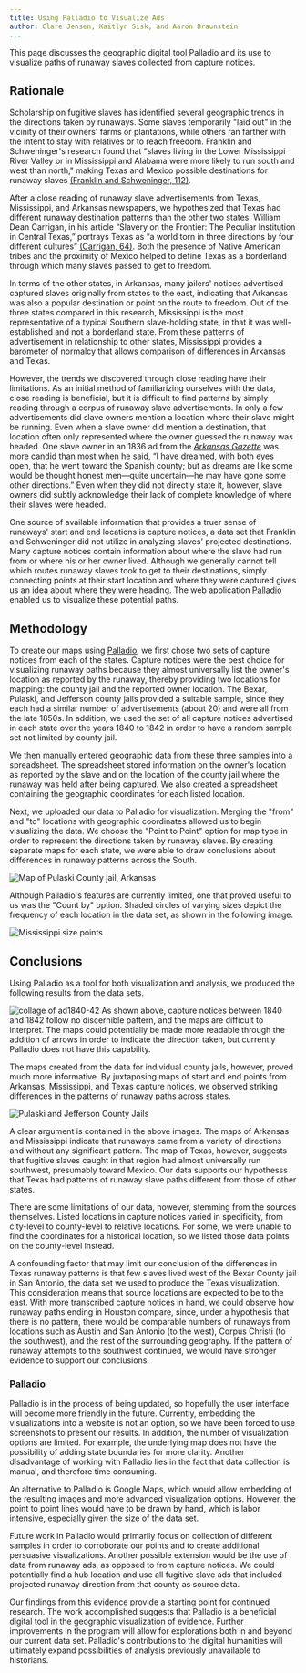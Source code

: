 ```yaml
---
title: Using Palladio to Visualize Ads
author: Clare Jensen, Kaitlyn Sisk, and Aaron Braunstein
...
```


This page discusses the geographic digital tool Palladio and its use to visualize paths of runaway slaves collected from capture notices.

## Rationale

Scholarship on fugitive slaves has identified several geographic trends in the directions taken by runaways. Some slaves temporarily "laid out" in the vicinity of their owners' farms or plantations, while others ran farther with the intent to stay with relatives or to reach freedom. Franklin and Schweninger's research found that "slaves living in the Lower Mississippi River Valley or in Mississippi and Alabama were more likely to run south and west than north," making Texas and Mexico possible destinations for runaway slaves [(Franklin and Schweninger, 112)](index.html#bibliography).

After a close reading of runaway slave advertisements from Texas, Mississippi, and Arkansas newspapers, we hypothesized that Texas had different runaway destination patterns than the other two states. William Dean Carrigan, in his article “Slavery on the Frontier: The Peculiar Institution in Central Texas,” portrays Texas as “a world torn in three directions by four different cultures” [(Carrigan, 64)](index.html#bibliography). Both the presence of Native American tribes and the proximity of Mexico helped to define Texas as a borderland through which many slaves passed to get to freedom.

In terms of the other states, in Arkansas, many jailers' notices advertised captured slaves originally from states to the east, indicating that Arkansas was also a popular destination or point on the route to freedom. Out of the three states compared in this research, Mississippi is the most representative of a typical Southern slave-holding state, in that it was well-established and not a borderland state. From these patterns of advertisement in relationship to other states, Mississippi provides a barometer of normalcy that allows comparison of differences in Arkansas and Texas.

However, the trends we discovered through close reading have their limitations. As an initial method of familiarizing ourselves with the data, close reading is beneficial, but it is difficult to find patterns by simply reading through a corpus of runaway slave advertisements. In only a few advertisements did slave owners mention a location where their slave might be running. Even when a slave owner did mention a destination, that location often only represented where the owner guessed the runaway was headed. One slave owner in an 1836 ad from the [*Arkansas Gazette*](http://aquila.usm.edu/drs/4/) was more candid than most when he said, “I have dreamed, with both eyes open, that he went toward the Spanish county; but as dreams are like some would be thought honest men―quite uncertain―he may have gone some other directions.” Even when they did not directly state it, however, slave owners did subtly acknowledge their lack of complete knowledge of where their slaves were headed.

One source of available information that provides a truer sense of runaways' start and end locations is capture notices, a data set that Franklin and Schweninger did not utilize in analyzing slaves' projected destinations. Many capture notices contain information about where the slave had run from or where his or her owner lived. Although we generally cannot tell which routes runaway slaves took to get to their destinations, simply connecting points at their start location and where they were captured gives us an idea about where they were heading. The web application [Palladio](http://palladio.designhumanities.org/) enabled us to visualize these potential paths.

## Methodology

To create our maps using [Palladio](http://palladio.designhumanities.org/), we first chose two sets of capture notices from each of the states. Capture notices were the best choice for visualizing runaway paths because they almost universally list the owner's location as reported by the runaway, thereby providing two locations for mapping: the county jail and the reported owner location. The Bexar, Pulaski, and Jefferson county jails provided a suitable sample, since they each had a similar number of advertisements (about 20) and were all from the late 1850s. In addition, we used the set of all capture notices advertised in each state over the years 1840 to 1842 in order to have a random sample set not limited by county jail.

We then manually entered geographic data from these three samples into a spreadsheet. The spreadsheet stored information on the owner's location as reported by the slave and on the location of the county jail where the runaway was held after being captured. We also created a spreadsheet containing the geographic coordinates for each listed location.

Next, we uploaded our data to Palladio for visualization. Merging the "from" and "to" locations with geographic coordinates allowed us to begin visualizing the data. We choose the "Point to Point" option for map type in order to represent the directions taken by runaway slaves. By creating separate maps for each state, we were able to draw conclusions about differences in runaway patterns across the South.

![Map of Pulaski County jail, Arkansas](https://cloud.githubusercontent.com/assets/6454900/2766643/e871eaa8-ca30-11e3-8853-936d62fe1f01.jpg)

Although Palladio's features are currently limited, one that proved useful to us was the "Count by" option. Shaded circles of varying sizes depict the frequency of each location in the data set, as shown in the following image.

![Mississippi size points](https://cloud.githubusercontent.com/assets/6454900/2766742/cc5567d6-ca31-11e3-8525-8823466e84af.jpg)


## Conclusions

Using Palladio as a tool for both visualization and analysis, we produced the following results from the data sets.

![collage of ad1840-42](https://cloud.githubusercontent.com/assets/6454900/2766948/9ab9b752-ca33-11e3-94e9-59855642eb2b.jpg)
As shown above, capture notices between 1840 and 1842 follow no discernible pattern, and the maps are difficult to interpret. The maps could potentially be made more readable through the addition of arrows in order to indicate the direction taken, but currently Palladio does not have this capability.

The maps created from the data for individual county jails, however, proved much more informative. By juxtaposing maps of start and end points from Arkansas, Mississippi, and Texas capture notices, we observed striking differences in the patterns of runaway paths across states.

![Pulaski and Jefferson County Jails](https://cloud.githubusercontent.com/assets/6454900/2784131/4c745700-cb37-11e3-9929-5d9ce92b0cbd.jpg)

A clear argument is contained in the above images. The maps of Arkansas and Mississippi indicate that runaways came from a variety of directions and without any significant pattern. The map of Texas, however, suggests that fugitive slaves caught in that region had almost universally run southwest, presumably toward Mexico. Our data supports our hypothesss that Texas had patterns of runaway slave paths different from those of other states.

There are some limitations of our data, however, stemming from the sources themselves. Listed locations in capture notices varied in specificity, from city-level to county-level to relative locations. For some, we were unable to find the coordinates for a historical location, so we listed those data points on the county-level instead.

A confounding factor that may limit our conclusion of the differences in Texas runaway patterns is that few slaves lived west of the Bexar County jail in San Antonio, the data set we used to produce the Texas visualization. This consideration means that source locations are expected to be to the east. With more transcribed capture notices in hand, we could observe how runaway paths ending in Houston compare, since, under a hypothesis that there is no pattern, there would be comparable numbers of runaways from locations such as Austin and San Antonio (to the west), Corpus Christi (to the southwest), and the rest of the surrounding geography. If the pattern of runaway attempts to the southwest continued, we would have stronger evidence to support our conclusions.

### Palladio

Palladio is in the process of being updated, so hopefully the user interface will become more friendly in the future. Currently, embedding the visualizations into a website is not an option, so we have been forced to use screenshots to present our results. In addition, the number of visualization options are limited. For example, the underlying map does not have the possibility of adding state boundaries for more clarity. Another disadvantage of working with Palladio lies in the fact that data collection is manual, and therefore time consuming.

An alternative to Palladio is Google Maps, which would allow embedding of the resulting images and more advanced visualization options. However, the point to point lines would have to be drawn by hand, which is labor intensive, especially given the size of the data set.

Future work in Palladio would primarily focus on collection of different samples in order to corroborate our points and to create additional persuasive visualizations. Another possible extension would be the use of data from runaway ads, as opposed to from capture notices. We could potentially find a hub location and use all fugitive slave ads that included projected runaway direction from that county as source data.

Our findings from this evidence provide a starting point for continued research. The work accomplished suggests that Palladio is a beneficial digital tool in the geographic visualization of evidence. Further improvements in the program will allow for explorations both in and beyond our current data set. Palladio's contributions to the digital humanities will ultimately expand possibilities of analysis previously unavailable to historians.

